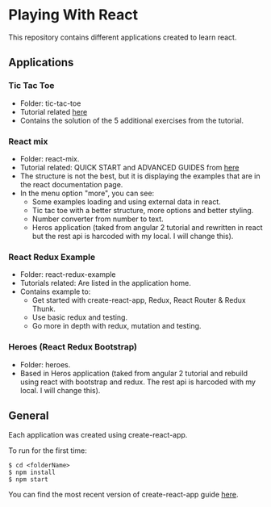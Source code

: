 # Playing With React

This repository contains different applications created to learn react.

## Applications
### Tic Tac Toe
 - Folder: tic-tac-toe
 - Tutorial related [here](https://facebook.github.io/react/tutorial/tutorial.html)
 - Contains the solution of the 5 additional exercises from the tutorial.

### React mix
 - Folder: react-mix.
 - Tutorial related: QUICK START and ADVANCED GUIDES from [here](https://facebook.github.io/react/docs/hello-world.html)
 - The structure is not the best, but it is displaying the examples that are in the react documentation page.
 - In the menu option "more", you can see:
   - Some examples loading and using external data in react.
   - Tic tac toe with a better structure, more options and better styling.
   - Number converter from number to text.
   - Heros application (taked from angular 2 tutorial and rewritten in react but the rest api is harcoded with my local. I will change this).

### React Redux Example
 - Folder: react-redux-example
 - Tutorials related: Are listed in the application home.
 - Contains example to:
    - Get started with create-react-app, Redux, React Router & Redux Thunk.
    - Use basic redux and testing.
    - Go more in depth with redux, mutation and testing.

### Heroes (React Redux Bootstrap) 
 - Folder: heroes.
 - Based in Heros application (taked from angular 2 tutorial and rebuild using react with bootstrap and redux. The rest api is harcoded with my local. I will change this).

## General
Each application was created using create-react-app.

To run for the first time:
```
$ cd <folderName>
$ npm install
$ npm start
```

You can find the most recent version of create-react-app guide [here](https://github.com/facebookincubator/create-react-app/blob/master/packages/react-scripts/template/README.md).